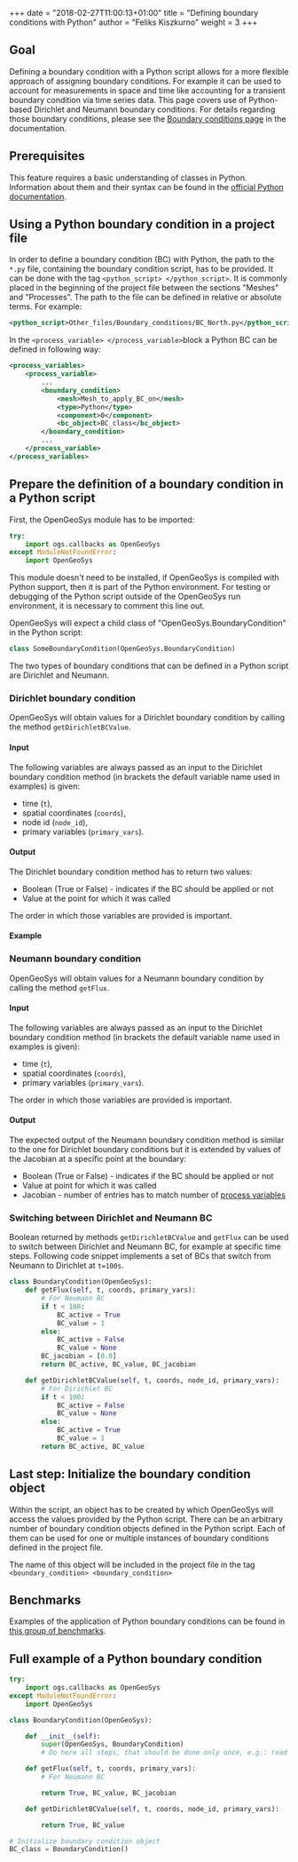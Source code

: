 +++
date = "2018-02-27T11:00:13+01:00"
title = "Defining boundary conditions with Python"
author = "Feliks Kiszkurno"
weight = 3
+++

## Goal

Defining a boundary condition with a Python script allows for a more flexible approach of assigning boundary conditions.
For example it can be used to account for measurements in space and time like accounting for a transient boundary condition via
time series data.
This page covers use of Python-based Dirichlet and Neumann boundary conditions.
For details regarding those boundary conditions, please see the [Boundary conditions page](/docs/userguide/blocks/boundary_conditions/) in the documentation.

## Prerequisites

This feature requires a basic understanding of classes in Python. Information about them and their syntax can be found in the
[official Python documentation](https://docs.python.org/3/tutorial/classes.html).

## Using a Python boundary condition in a project file

<!-- TODO: add a description of how to call a Python bc from the boundary condition tag -->

In order to define a boundary condition (BC) with Python, the path to the `*.py` file, containing the boundary condition script, has
to be provided.
It can be done with the tag `<python_script> </python_script>`.
It is commonly placed in the beginning of the project file between the sections "Meshes" and "Processes".
The path to the file can be defined in relative or absolute terms. For example:

```xml
<python_script>Other_files/Boundary_conditions/BC_North.py</python_script>
```

In the `<process_variable> </process_variable>`block a Python BC can be defined in following way:

```xml
<process_variables>
    <process_variable>
        ...
        <boundary_condition>
            <mesh>Mesh_to_apply_BC_on</mesh>
            <type>Python</type>
            <component>0</component>
            <bc_object>BC_class</bc_object>
        </boundary_condition>
        ...
    </process_variable>
</process_variables>
```

## Prepare the definition of a boundary condition in a Python script

First, the OpenGeoSys module has to be imported:

```python
try:
    import ogs.callbacks as OpenGeoSys
except ModuleNotFoundError:
    import OpenGeoSys
```

This module doesn't need to be installed, if OpenGeoSys is compiled with Python support, then it is part of the Python
environment.
For testing or debugging of the Python script outside of the OpenGeoSys run environment, it is necessary to comment this line
out.

OpenGeoSys will expect a child class of "OpenGeoSys.BoundaryCondition" in the Python script:

```python
class SomeBoundaryCondition(OpenGeoSys.BoundaryCondition)
```

The two types of boundary conditions that can be defined in a Python script are Dirichlet and Neumann.

### Dirichlet boundary condition

OpenGeoSys will obtain values for a Dirichlet boundary condition by calling the method `getDirichletBCValue`.

#### Input

The following variables are always passed as an input to the Dirichlet boundary condition method (in brackets the default
variable name used in examples) is given:

- time (`t`),
- spatial coordinates (`coords`),
- node id (`node_id`),
- primary variables (`primary_vars`).

#### Output

The Dirichlet boundary condition method has to return two values:

- Boolean (True or False) - indicates if the BC should be applied or not
- Value at the point for which it was called

The order in which those variables are provided is important.

#### Example

### Neumann boundary condition

OpenGeoSys will obtain values for a Neumann boundary condition by calling the method `getFlux`.

#### Input

The following variables are always passed as an input to the Dirichlet boundary condition method (in brackets the default variable name used in examples is given):

- time (`t`),
- spatial coordinates (`coords`),
- primary variables (`primary_vars`).

The order in which those variables are provided is important.

#### Output

The expected output of the Neumann boundary condition method is similar to the one for Dirichlet boundary conditions but it is
extended by values of the Jacobian at a specific point at the boundary:

- Boolean (True or False) - indicates if the BC should be applied or not
- Value at point for which it was called
- Jacobian - number of entries has to match number of [process variables](/docs/userguide/blocks/process_variables)

### Switching between Dirichlet and Neumann BC

Boolean returned by methods `getDirichletBCValue` and `getFlux` can be used to switch between Dirichlet and Neumann BC, for example at specific time steps.
Following code snippet implements a set of BCs that switch from Neumann to Dirichlet at `t=100s`.

```python
class BoundaryCondition(OpenGeoSys):
    def getFlux(self, t, coords, primary_vars):
        # For Neumann BC
        if t < 100:
            BC_active = True
            BC_value = 1
        else:
            BC_active = False
            BC_value = None
        BC_jacobian = [0.0]
        return BC_active, BC_value, BC_jacobian

    def getDirichletBCValue(self, t, coords, node_id, primary_vars):
        # For Dirichlet BC
        if t < 100:
            BC_active = False
            BC_value = None
        else:
            BC_active = True
            BC_value = 1
        return BC_active, BC_value
```

## Last step: Initialize the boundary condition object

Within the script, an object has to be created by which OpenGeoSys will access the values provided by the Python script.
There can be an arbitrary number of boundary condition objects defined in the Python script.
Each of them can be used for one or multiple instances of boundary conditions defined in the project file.

The name of this object will be included in the project file in the tag `<boundary_condition> <boundary_condition>`

## Benchmarks

Examples of the application of Python boundary conditions can be found in [this group of benchmarks](/docs/benchmarks/python-bc/).

## Full example of a Python boundary condition

```python
try:
    import ogs.callbacks as OpenGeoSys
except ModuleNotFoundError:
    import OpenGeoSys

class BoundaryCondition(OpenGeoSys):

    def __init__(self):
        super(OpenGeoSys, BoundaryCondition)
        # Do here all steps, that should be done only once, e.g.: read and preprocess the data from csv file

    def getFlux(self, t, coords, primary_vars):
        # For Neumann BC

        return True, BC_value, BC_jacobian

    def getDirichletBCValue(self, t, coords, node_id, primary_vars):

        return True, BC_value

# Initialize boundary condition object
BC_class = BoundaryCondition()
```
